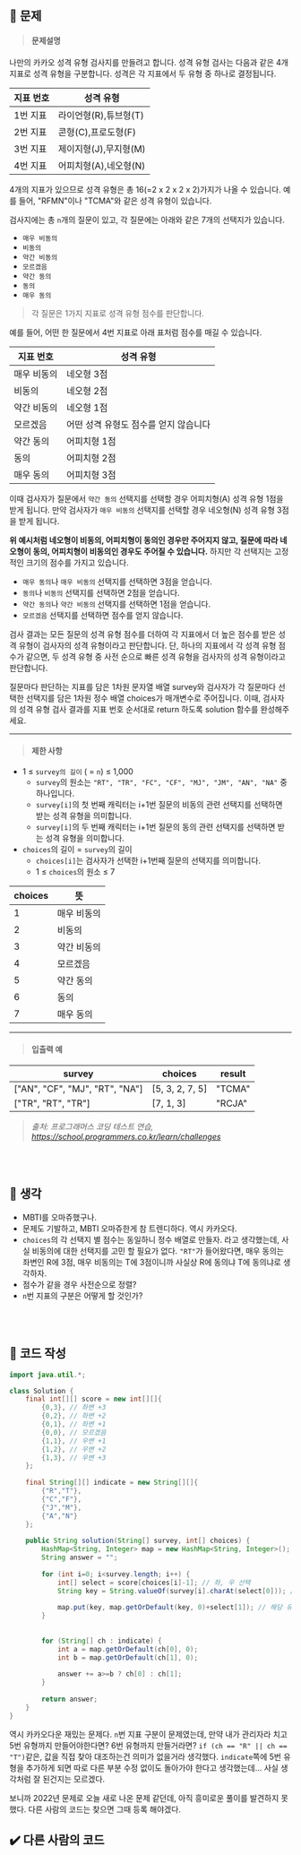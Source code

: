 ## 🚩 문제
><h4>문제설명</h4>
>
나만의 카카오 성격 유형 검사지를 만들려고 합니다.
성격 유형 검사는 다음과 같은 4개 지표로 성격 유형을 구분합니다. 성격은 각 지표에서 두 유형 중 하나로 결정됩니다.
>
|**지표 번호**|**성격 유형**|
|---|---|
|1번 지표|라이언형(R),튜브형(T)
|2번 지표|콘형(C),프로도형(F)
|3번 지표|제이지형(J),무지형(M)
|4번 지표|어피치형(A),네오형(N)
>
4개의 지표가 있으므로 성격 유형은 총 16(=2 x 2 x 2 x 2)가지가 나올 수 있습니다. 예를 들어, "RFMN"이나 "TCMA"와 같은 성격 유형이 있습니다.
>
검사지에는 총 `n`개의 질문이 있고, 각 질문에는 아래와 같은 7개의 선택지가 있습니다.
>
* `매우 비동의`
* `비동의`
* `약간 비동의`
* `모르겠음`
* `약간 동의`
* `동의`
* `매우 동의`
>
>각 질문은 1가지 지표로 성격 유형 점수를 판단합니다.
>
예를 들어, 어떤 한 질문에서 4번 지표로 아래 표처럼 점수를 매길 수 있습니다.
>
|**지표 번호**|**성격 유형**|
|---|---|
|매우 비동의|네오형 3점
|비동의|네오형 2점
|약간 비동의|네오형 1점
|모르겠음|어떤 성격 유형도 점수를 얻지 않습니다
|약간 동의|어피치형 1점
|동의|어피치형 2점
|매우 동의|어피치형 3점
>
이때 검사자가 질문에서 `약간 동의` 선택지를 선택할 경우 어피치형(A) 성격 유형 1점을 받게 됩니다. 만약 검사자가 `매우 비동의` 선택지를 선택할 경우 네오형(N) 성격 유형 3점을 받게 됩니다.
>
**위 예시처럼 네오형이 비동의, 어피치형이 동의인 경우만 주어지지 않고, 질문에 따라 네오형이 동의, 어피치형이 비동의인 경우도 주어질 수 있습니다.**
하지만 각 선택지는 고정적인 크기의 점수를 가지고 있습니다.
>
* `매우 동의`나 `매우 비동의` 선택지를 선택하면 3점을 얻습니다.
* `동의`나 `비동의` 선택지를 선택하면 2점을 얻습니다.
* `약간 동의`나 `약간 비동의` 선택지를 선택하면 1점을 얻습니다.
* `모르겠음` 선택지를 선택하면 점수를 얻지 않습니다.
>
검사 결과는 모든 질문의 성격 유형 점수를 더하여 각 지표에서 더 높은 점수를 받은 성격 유형이 검사자의 성격 유형이라고 판단합니다. 단, 하나의 지표에서 각 성격 유형 점수가 같으면, 두 성격 유형 중 사전 순으로 빠른 성격 유형을 검사자의 성격 유형이라고 판단합니다.
>
질문마다 판단하는 지표를 담은 1차원 문자열 배열 survey와 검사자가 각 질문마다 선택한 선택지를 담은 1차원 정수 배열 choices가 매개변수로 주어집니다. 이때, 검사자의 성격 유형 검사 결과를 지표 번호 순서대로 return 하도록 solution 함수를 완성해주세요.
>
---
><h4>제한 사항</h4>
>
* 1 ≤ `survey의 길이` ( = `n`) ≤ 1,000
   - `survey`의 원소는 `"RT", "TR", "FC", "CF", "MJ", "JM", "AN", "NA"` 중 하나입니다.
   - `survey[i]`의 첫 번째 캐릭터는 i+1번 질문의 비동의 관련 선택지를 선택하면 받는 성격 유형을 의미합니다.
   - `survey[i]`의 두 번째 캐릭터는 i+1번 질문의 동의 관련 선택지를 선택하면 받는 성격 유형을 의미합니다.
* `choices`의 길이 = `survey`의 길이
   - `choices[i]`는 검사자가 선택한 i+1번째 질문의 선택지를 의미합니다.
   - 1 ≤ `choices`의 원소 ≤ 7
>  
|**choices**|**뜻**|
|---|---|
1|매우 비동의|
2|비동의|
3|약간 비동의|
4|모르겠음|
5|약간 동의|
6|동의|
7|매우 동의|
>
----
><h4>입출력 예</h4>
>
|**survey**|**choices**|**result**|
|---|---|---|
["AN", "CF", "MJ", "RT", "NA"]|[5, 3, 2, 7, 5]|"TCMA"|
["TR", "RT", "TR"]|[7, 1, 3]|"RCJA"|
>_출처: 프로그래머스 코딩 테스트 연습, https://school.programmers.co.kr/learn/challenges_

<br>
<br>

## 🌌 생각

* MBTI를 오마쥬했구나.
* 문제도 기발하고, MBTI 오마쥬한게 참 트렌디하다. 역시 카카오다.
* `choices`의 각 선택지 별 점수는 동일하니 정수 배열로 만들자.
라고 생각했는데, 사실 비동의에 대한 선택지를 고민 할 필요가 없다.
`"RT"`가 들어왔다면, 매우 동의는 좌변인 R에 3점, 매우 비동의는 T에 3점이니까
사실상 R에 동의냐 T에 동의냐로 생각하자.
* 점수가 같을 경우 사전순으로 정렬?
* `n`번 지표의 구분은 어떻게 할 것인가?


 <br>
 <br>


## 📝 코드 작성
```java
import java.util.*;

class Solution {
    final int[][] score = new int[][]{
        {0,3}, // 좌변 +3
        {0,2}, // 좌변 +2
        {0,1}, // 좌변 +1
        {0,0}, // 모르겠음
        {1,1}, // 우변 +1
        {1,2}, // 우변 +2
        {1,3}, // 우변 +3
    };
    
    final String[][] indicate = new String[][]{
        {"R","T"},
        {"C","F"},
        {"J","M"},
        {"A","N"}
    };
    
    public String solution(String[] survey, int[] choices) {
        HashMap<String, Integer> map = new HashMap<String, Integer>();
        String answer = "";
        
        for (int i=0; i<survey.length; i++) {
            int[] select = score[choices[i]-1]; // 좌, 우 선택
            String key = String.valueOf(survey[i].charAt(select[0])); // 유형명
            
            map.put(key, map.getOrDefault(key, 0)+select[1]); // 해당 유형에 점수 가산
        }
        
        
        for (String[] ch : indicate) {
            int a = map.getOrDefault(ch[0], 0);
            int b = map.getOrDefault(ch[1], 0);
            
            answer += a>=b ? ch[0] : ch[1];
        }
            
        return answer;
    }
}
````
역시 카카오다운 재밌는 문제다.
`n`번 지표 구분이 문제였는데, 만약 내가 관리자라 치고
5번 유형까지 만들어야한다면? 6번 유형까지 만들거라면?
`if (ch == "R" || ch == "T")`같은, 값을 직접 찾아 대조하는건 의미가 없을거라 생각했다.
`indicate`쪽에 5번 유형을 추가하게 되면 따로 다른 부분 수정 없이도 돌아가야 한다고 생각했는데...
사실 생각처럼 잘 된건지는 모르겠다.

보니까 2022년 문제로 오늘 새로 나온 문제 같던데, 아직 흥미로운 풀이를 발견하지 못했다.
다른 사람의 코드는 찾으면 그때 등록 해야겠다.

## ✔️ 다른 사람의 코드